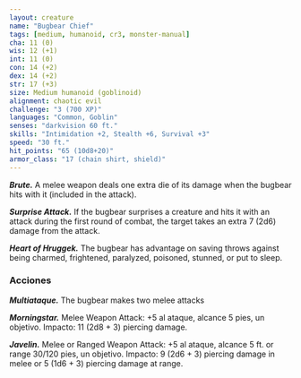 ```yaml
---
layout: creature
name: "Bugbear Chief"
tags: [medium, humanoid, cr3, monster-manual]
cha: 11 (0)
wis: 12 (+1)
int: 11 (0)
con: 14 (+2)
dex: 14 (+2)
str: 17 (+3)
size: Medium humanoid (goblinoid)
alignment: chaotic evil
challenge: "3 (700 XP)"
languages: "Common, Goblin"
senses: "darkvision 60 ft."
skills: "Intimidation +2, Stealth +6, Survival +3"
speed: "30 ft."
hit_points: "65 (10d8+20)"
armor_class: "17 (chain shirt, shield)"
---
```


***Brute.*** A melee weapon deals one extra die of its damage when the bugbear hits with it (included in the attack).

***Surprise Attack.*** If the bugbear surprises a creature and hits it with an attack during the first round of combat, the target takes an extra 7 (2d6) damage from the attack.

***Heart of Hruggek.*** The bugbear has advantage on saving throws against being charmed, frightened, paralyzed, poisoned, stunned, or put to sleep.

### Acciones

***Multiataque.*** The bugbear makes two melee attacks

***Morningstar.*** Melee Weapon Attack: +5 al ataque, alcance 5 pies, un objetivo. Impacto: 11 (2d8 + 3) piercing damage.

***Javelin.*** Melee or Ranged Weapon Attack: +5 al ataque, alcance 5 ft. or range 30/120 pies, un objetivo. Impacto: 9 (2d6 + 3) piercing damage in melee or 5 (1d6 + 3) piercing damage at range.